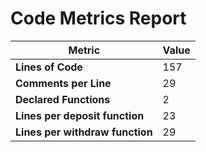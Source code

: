 # Code Metrics Report

| Metric                                | Value     |
|---------------------------------------|-----------|
| **Lines of Code**                     | 157       |
| **Comments per Line**                 | 29        |
| **Declared Functions**                | 2         |
| **Lines per deposit function**        | 23        |
| **Lines per withdraw function**       | 29        |



